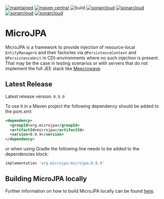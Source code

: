 [![maintained](https://img.shields.io/badge/Maintained-yes-brightgreen.svg)](https://github.com/ArneLimburg/microjpa/graphs/commit-activity) [![maven central](https://maven-badges.herokuapp.com/maven-central/org.microjpa/microjpa/badge.svg)](https://maven-badges.herokuapp.com/maven-central/org.microjpa/microjpa) ![build](https://github.com/ArneLimburg/microjpa/workflows/build/badge.svg) [![sonarcloud](https://sonarcloud.io/api/project_badges/measure?project=ArneLimburg_microjpa&metric=security_rating)](https://sonarcloud.io/dashboard?id=ArneLimburg_microjpa) [![sonarcloud](https://sonarcloud.io/api/project_badges/measure?project=ArneLimburg_microjpa&metric=vulnerabilities)](https://sonarcloud.io/dashboard?id=ArneLimburg_microjpa) [![sonarcloud](https://sonarcloud.io/api/project_badges/measure?project=ArneLimburg_microjpa&metric=bugs)](https://sonarcloud.io/dashboard?id=ArneLimburg_microjpa) [![sonarcloud](https://sonarcloud.io/api/project_badges/measure?project=ArneLimburg_microjpa&metric=coverage)](https://sonarcloud.io/dashboard?id=ArneLimburg_microjpa)

# MicroJPA

MicroJPA is a framework to provide injection of resource-local ``EntityManager``s and their factories via ``@PersistenceContext`` and ``@PersistenceUnit`` in CDI-environments where no such injection is present.
That may be the case in testing scenarios or with servers that do not implement the full JEE stack like [Meecrowave](https://openwebbeans.apache.org/meecrowave/).  

## Latest Release

Latest release version: `0.9.9`

To use it in a Maven project the following dependency should be added to the pom.xml:
```xml
<dependency>
  <groupId>org.microjpa</groupId>
  <artifactId>microjpa</artifactId>
  <version>0.9.9</version>
</dependency>
```

or when using Gradle the following line needs to be added to the dependencies block:

```groovy
implementation 'org.microjpa:microjpa:0.9.9'
```

## Building MicroJPA locally

Further information on how to build MicroJPA locally can be found [here](BUILD.md).
